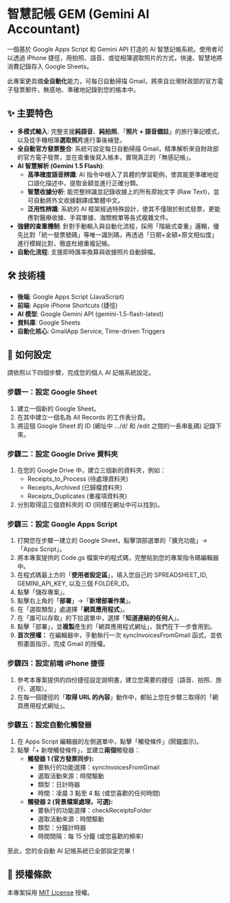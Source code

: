 # **智慧記帳 GEM (Gemini AI Accountant)**

一個基於 Google Apps Script 和 Gemini API 打造的 AI 智慧記帳系統。使用者可以透過 iPhone 捷徑，用拍照、語音、或從相簿選取照片的方式，快速、智慧地將消費記錄存入 Google Sheets。

此專案更具備**全自動化**能力，可每日自動掃描 Gmail，將來自台灣財政部的官方電子發票郵件，無感地、準確地記錄到您的帳本中。

## **✨ 主要特色**

- **多模式輸入**: 完整支援**純語音**、**純拍照**、「**照片 + 語音備註**」的旅行筆記模式，以及從手機相簿**選取照片**進行事後補登。
- **全自動官方發票整合**: 系統可設定每日自動掃描 Gmail，精準解析來自財政部的官方電子發票，並在查重後寫入帳本，實現真正的「無感記帳」。
- **AI 智慧解析 (Gemini 1.5 Flash)**:
    - **高準確度語音辨識**: AI 指令中植入了具體的學習範例，使其能更準確地從口語化描述中，提取金額並進行正確分類。
    - **智慧收據分析**: 能完整辨識並記錄收據上的所有原始文字 (Raw Text)，並可自動將外文收據翻譯成繁體中文。
    - **泛用性辨識**: 系統的 AI 框架經過特殊設計，使其不僅限於制式發票，更能應對醫療收據、手寫單據、海關稅單等各式複雜文件。
- **強健的查重機制**: 針對手動輸入與自動化流程，採用「階級式查重」邏輯，優先比對「統一發票號碼」等唯一識別碼，再透過「日期+金額+原文相似度」進行模糊比對，徹底杜絕重複記帳。
- **自動化流程**: 支援即時匯率換算與收據照片自動歸檔。

## **🛠️ 技術棧**

- **後端**: Google Apps Script (JavaScript)
- **前端**: Apple iPhone Shortcuts (捷徑)
- **AI 模型**: Google Gemini API (gemini-1.5-flash-latest)
- **資料庫**: Google Sheets
- **自動化核心**: GmailApp Service, Time-driven Triggers

## **🚀 如何設定**

請依照以下四個步驟，完成您的個人 AI 記帳系統設定。

### **步驟一：設定 Google Sheet**

1. 建立一個新的 Google Sheet。
2. 在其中建立一個名為 All Records 的工作表分頁。
3. 將這個 Google Sheet 的 ID (網址中 .../d/ 和 /edit 之間的一長串亂碼) 記錄下來。

### **步驟二：設定 Google Drive 資料夾**

1. 在您的 Google Drive 中，建立三個新的資料夾，例如：
    - Receipts_to_Process (待處理資料夾)
    - Receipts_Archived (已歸檔資料夾)
    - Receipts_Duplicates (重複項資料夾)
2. 分別取得這三個資料夾的 ID (同樣在網址中可以找到)。

### **步驟三：設定 Google Apps Script**

1. 打開您在步驟一建立的 Google Sheet，點擊頂部選單的「擴充功能」->「Apps Script」。
2. 將本專案提供的 Code.gs 檔案中的程式碼，完整貼到您的專案指令碼編輯器中。
3. 在程式碼最上方的「**使用者設定區**」，填入您自己的 SPREADSHEET_ID, GEMINI_API_KEY, 以及三個 FOLDER_ID。
4. 點擊「儲存專案」。
5. 點擊右上角的「**部署**」->「**新增部署作業**」。
6. 在「選取類型」處選擇「**網頁應用程式**」。
7. 在「誰可以存取」的下拉選單中，選擇「**知道連結的任何人**」。
8. 點擊「部署」，並**複製**產生的「網頁應用程式網址」，我們在下一步會用到。
9. **首次授權：** 在編輯器中，手動執行一次 syncInvoicesFromGmail 函式，並依照畫面指示，完成 Gmail 的授權。

### **步驟四：設定前端 iPhone 捷徑**

1. 參考本專案提供的四份捷徑設定說明書，建立您需要的捷徑（語音、拍照、旅行、選取）。
2. 在每一個捷徑的「**取得 URL 的內容**」動作中，都貼上您在步驟三取得的「網頁應用程式網址」。

### **步驟五：設定自動化觸發器**

1. 在 Apps Script 編輯器的左側選單中，點擊「觸發條件」(鬧鐘圖示)。
2. 點擊「+ 新增觸發條件」，並建立**兩個**觸發器：
    - **觸發器 1 (官方發票同步):**
        - 要執行的功能選擇：syncInvoicesFromGmail
        - 選取活動來源：時間驅動
        - 類型：日計時器
        - 時間：凌晨 3 點至 4 點 (或您喜歡的任何時間)
    - **觸發器 2 (背景檔案處理，可選):**
        - 要執行的功能選擇：checkReceiptsFolder
        - 選取活動來源：時間驅動
        - 類型：分鐘計時器
        - 時間間隔：每 15 分鐘 (或您喜歡的頻率)

至此，您的全自動 AI 記帳系統已全部設定完畢！

## **📄 授權條款**

本專案採用 [MIT License](http://docs.google.com/LICENSE) 授權。
